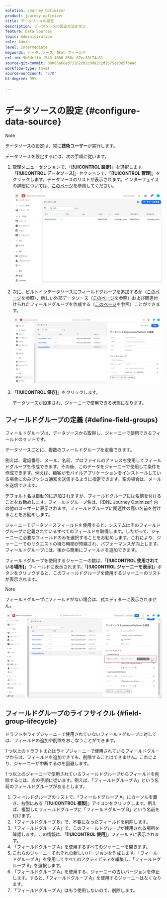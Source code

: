 ```yaml
---
solution: Journey Optimizer
product: journey optimizer
title: データソースの設定
description: データソースの設定方法を学ぶ
feature: Data Sources
topic: Administration
role: Admin
level: Intermediate
keywords: データ，ソース，設定，フィールド
exl-id: 9b0dcffb-f543-4066-850c-67ec33f74a31
source-git-commit: b8065a68ed73102cb2c9da2c2d2675ce8e5fbaad
workflow-type: tm+mt
source-wordcount: '570'
ht-degree: 99%

---
```


# データソースの設定 {#configure-data-source}


>[!NOTE]
>
>データソースの設定は、常に&#x200B;**技術ユーザー**&#x200B;が実行します。

データソースを設定するには、次の手順に従います。

1. 管理メニューセクションで、「**[!UICONTROL 設定]**」を選択します。「**[!UICONTROL データソース]**」セクションで、「**[!UICONTROL 管理]**」をクリックします。データソースのリストが表示されます。インターフェイスの詳細については、[このページ](../start/user-interface.md)を参照してください。

   ![](assets/journey18.png)

1. 次に、ビルトインデータソースにフィールドグループを追加するか（[このページ](../datasource/adobe-experience-platform-data-source.md)を参照）、新しい外部データソース（[このページ](../datasource/external-data-sources.md)を参照）および関連付けられたフィールドグループを作成する（[このページ](../datasource/configure-data-sources.md#define-field-groups)を参照）ことができます。


   ![](assets/journey23.png)

1. 「**[!UICONTROL 保存]**」をクリックします。

   データソースが設定され、ジャーニーで使用できる状態になります。

## フィールドグループの定義 {#define-field-groups}

フィールドグループは、データソースから取得し、ジャーニーで使用できるフィールドのセットです。

データソースごとに、複数のフィールドグループを定義できます。

例えば、電話番号、メール、名前、プロファイルのアドレスを使用してフィールドグループを作成できます。その後、このデータをジャーニーで使用して条件を作成できます。例えば、顧客がモバイルアプリケーションをインストールしている場合にのみプッシュ通知を送信するように指定できます。空の場合は、メールを送信できます。

デフォルト名は自動的に追加されますが、フィールドグループには名前を付けることをお勧めします。フィールドグループ名は、[!DNL Journey Optimizer] 内の他のユーザーに表示されます。フィールドグループに関連性の高い名前を付けることをお勧めします。

ジャーニーでデータソースフィールドを使用すると、システムはそのフィールドグループに定義されているすべてのフィールドを取得します。したがって、ジャーニーに必要なフィールドのみを選択することをお勧めします。これにより、ジャーニーでのリクエストの待ち時間が短縮され、パフォーマンスが向上します。フィールドグループには、後から簡単にフィールドを追加できます。

フィールドグループを使用するジャーニーの数は、「**[!UICONTROL 使用されている場所]**」フィールドに表示されます。「**[!UICONTROL ジャーニーを表示]**」ボタンをクリックすると、このフィールドグループを使用するジャーニーのリストが表示されます。

>[!NOTE]
>
>フィールドグループにフィールドがない場合は、式エディターに表示されません。

![](assets/journey3bis.png)

## フィールドグループのライフサイクル {#field-group-lifecycle}

ドラフトやライブジャーニーで使用されていないフィールドグループに対しては、フィールドの追加や削除をおこなうことができます。

1 つ以上のドラフトまたはライブジャーニーで使用されているフィールドグループからは、フィールドを追加できても、削除することはできません。これにより、ジャーニーが中断するのを回避します。

1 つ以上のジャーニーで使用されているフィールドグループからフィールドを削除するには、次の手順に従います。例えば、「フィールドグループ A」という名前のフィールドグループがあるとします。

1. フィールドグループのリストで、「フィールドグループ A」にカーソルを置き、右側にある「**[!UICONTROL 複製]**」アイコンをクリックします。例えば、複製したフィールドグループに「フィールドグループ B」という名前を付けます。
1. 「フィールドグループ B」で、不要になったフィールドを削除します。
1. 「フィールドグループ A」で、このフィールドグループが使用される場所を確認します。この情報は、「**[!UICONTROL 使用]**」フィールドに表示されます。
1. 「フィールドグループ A」を使用するすべてのジャーニーを開きます。
1. これらのジャーニーそれぞれの新しいバージョンを作成します。「フィールドグループ A」を使用してすべてのアクティビティを編集し、「フィールドグループ B」を選択します。
1. 「フィールドグループ A」を使用する、ジャーニーの古いバージョンを停止します。すると、「フィールドグループ A」を使用するジャーニーはなくなります。
1. 「フィールドグループ A」はもう使用しないので、削除します。
